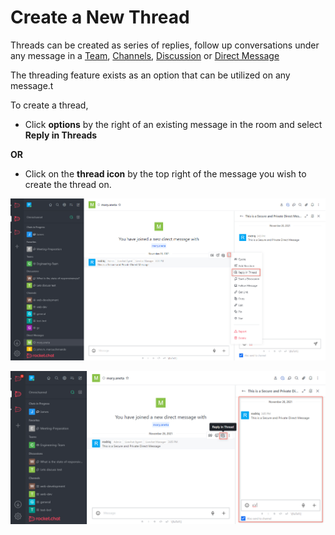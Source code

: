 # Create a New Thread

Threads can be created as series of replies, follow up conversations under any message in a [Team](../../../../guides/user-guides/rooms/teams/), [Channels](../channels/), [Discussion](../discussions/) or [Direct Message](../direct-messages/)

The threading feature exists as an option that can be utilized on any message.t

To create a thread,

* Click **options** by the right of an existing message in the room and select **Reply in Threads**

**OR**

* Click on the **thread icon** by the top right of the message you wish to create the thread on.

![](<../../../../.gitbook/assets/image (682) (1) (1) (1) (1).png>)

![](<../../../../.gitbook/assets/image (637) (1) (1) (1).png>)
